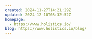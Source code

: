 ```yaml
---
created: 2024-11-27T14:21:29Z
updated: 2024-12-10T08:32:52Z
homepage:
  - https://www.holistics.io/
blog: https://www.holistics.io/blog/
---
```


